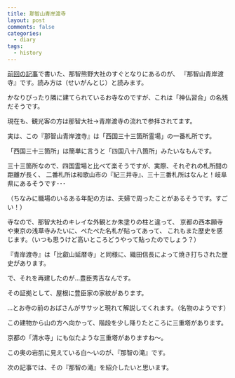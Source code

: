 ```yaml
---
title: 那智山青岸渡寺
layout: post
comments: false
categories:
  - diary
tags:
  - history
---
```

[前回の記事][a1]で書いた、那智熊野大社のすぐとなりにあるのが、
『那智山青岸渡寺』です。読み方は（せいがんとじ）と読みます。

<amp-img src="/img/uploads/2010/03/seigantoji-temple-1.jpg" alt="" width="400" height="300" layout="responsive"></amp-img>

かなりぴったり隣に建てられているお寺なのですが、これは「神仏習合」の名残だそうです。

現在も、観光客の方は那智大社→青岸渡寺の流れで参拝されてます。

実は、この『那智山青岸渡寺』は「西国三十三箇所霊場」の一番札所です。

<amp-img src="/img/uploads/2010/03/seigantoji-temple-2.jpg" alt="" width="400" height="300" layout="responsive"></amp-img>

「西国三十三箇所」は簡単に言うと「四国八十八箇所」みたいなもんです。

三十三箇所なので、四国霊場と比べて楽そうですが、実際、それぞれの札所間の距離が長く、
二番札所は和歌山市の『紀三井寺』、三十三番札所はなんと！岐阜県にあるそうです･･･

（ちなみに職場のいるある年配の方は、夫婦で周ったことがあるそうです。すごい！）

<amp-img src="/img/uploads/2010/03/seigantoji-temple-3.jpg" alt="" width="400" height="300" layout="responsive"></amp-img>

寺なので、那智大社のキレイな外観とか朱塗りの柱と違って、
京都の西本願寺や東京の浅草寺みたいに、ぺたぺた名札が貼ってあって、
これもまた歴史を感じます。（いつも思うけど高いところどうやって貼ったのでしょう？）

『青岸渡寺』は「比叡山延暦寺」と同様に、織田信長によって焼き打ちされた歴史があります。

<amp-img src="/img/uploads/2010/03/seigantoji-temple-4.jpg" alt="" width="400" height="300" layout="responsive"></amp-img>

で、それを再建したのが…豊臣秀吉なんです。

その証拠として、屋根に豊臣家の家紋があります。

…とお寺の前のおばさんがササッと現れて解説してくれます。（名物のようです）

この建物から山の方へ向かって、階段を少し降りたところに三重塔があります。

<amp-img src="/img/uploads/2010/03/seigantoji-temple-5.jpg" alt="" width="400" height="300" layout="responsive"></amp-img>

京都の「清水寺」にも似たような三重塔がありますね～。

この奥の岩肌に見えている白～いのが、『那智の滝』です。

次の記事では、その『那智の滝』を紹介したいと思います。


 [1]: /img/uploads/2010/03/seigantoji-temple-1.jpg
 [2]: /img/uploads/2010/03/seigantoji-temple-2.jpg
 [3]: /img/uploads/2010/03/seigantoji-temple-3.jpg
 [4]: /img/uploads/2010/03/seigantoji-temple-4.jpg
 [5]: /img/uploads/2010/03/seigantoji-temple-5.jpg

 [a1]: /diary/kumano-nachitaisha.html "熊野那智大社"
